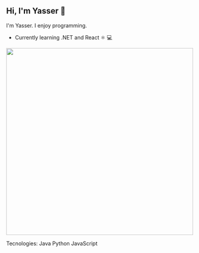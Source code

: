 ## Hi, I'm Yasser 👋
I'm Yasser. I enjoy programming.

- Currently learning .NET and React ⚛ 💻

<img src="https://media.giphy.com/media/YfL4ieDnxgX5W7rvnJ/giphy.gif" width="500px">

Tecnologies:
Java
Python
JavaScript

